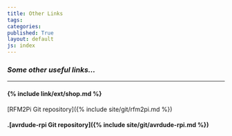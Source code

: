 ```yaml
---
title: Other Links
tags: 
categories: 
published: True
layout: default
js: index
---
```

### *Some other useful links...*
---------------------------------


#### {% include link/ext/shop.md %}








[RFM2Pi Git repository]({% include site/git/rfm2pi.md %})

#### .[avrdude-rpi Git repository]({% include site/git/avrdude-rpi.md %})
